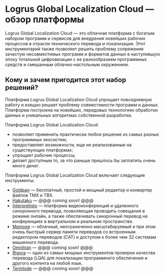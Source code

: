 # Logrus Global Localization Cloud — обзор платформы

Logrus Global Localization Cloud — это облачная платформа с богатым набором  программ и сервисов для внедрения новейших рабочих процессов в отрасли технического перевода и локализации. Этот инструментарий также позволяет решить проблему сопряжения зачастую несовместимых программ и форматов данных в наступившую эпоху тотальной цифровизации с ее разнообразием программных средств и смешанным облачно-настольным окружением.

## Кому и зачем пригодится этот набор решений?

Платформа Logrus Global Localization Cloud упрощает повседневную работу и изящно решает проблему совместимости программ и данных. Платформа построена на новейших, передовых технологиях обработки данных и уникальных алгоритмах собственной разработки.

Платформа Logrus Global Localization Cloud:

* позволяет применить практически любое решение из самых разных программных экосистем;
* предоставляет возможности, еще не реализованные на существующих платформах;
* упрощает рабочие процессы;
* делает доступным то, за что раньше пришлось бы заплатить очень много денег.

Платформа Logrus Global Localization Cloud включает следующие инструменты:

* [Goldpan](goldpan.md)       — бесплатный, простой и мощный редактор и конвертер файлов TMX и TBX.
* [Hakutaku](hakutaku.md)         — @@@ coming soon! @@@
* [Interpretisto](interpretisto.md)   — платформа видеоконференций и удаленного синхронного перевода, позволяющая проводить совещания в режиме онлайн, а также обеспечивать синхронный перевод на конференциях в виртуальном и реальном пространстве.
* [Memose](memose.md)         — облачный, неограниченно масштабируемый и при этом очень быстрый сервер памяти переводов со встроенным редактором переводов (CAT) и доступом к более чем 32 системам машинного перевода.
* [Omnitran](omnitran.md)   — @@@ coming soon! @@@
* [Rigora](rigora.md)   — один из самых мощных инструментов проверки качества перевода (LQA) для локализации программного обеспечения и другого контента на любой язык.
* [Termlode](termlode.md)   — @@@ coming soon! @@@
